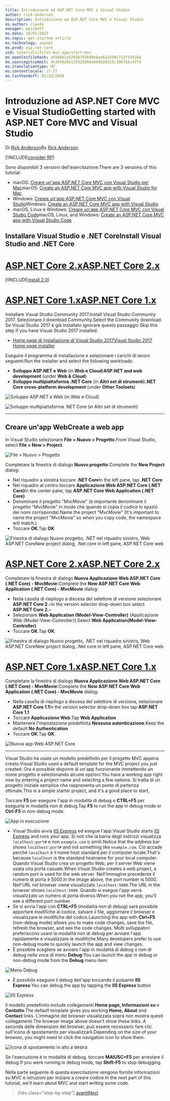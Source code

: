 ```yaml
---
title: Introduzione ad ASP.NET Core MVC e Visual Studio
author: rick-anderson
description: Introduzione ad ASP.NET Core MVC e Visual Studio
ms.author: riande
manager: wpickett
ms.date: 10/07/2017
ms.topic: get-started-article
ms.technology: aspnet
ms.prod: asp.net-core
uid: tutorials/first-mvc-app/start-mvc
ms.openlocfilehash: a55b0b2a52856755b89e8ae6a2598c713f1d436d
ms.sourcegitcommit: 3e303620a125325bb9abd4b2d315c106fb8c47fd
ms.translationtype: HT
ms.contentlocale: it-IT
ms.lasthandoff: 01/19/2018
---
```

# <a name="getting-started-with-aspnet-core-mvc-and-visual-studio"></a><span data-ttu-id="82d52-103">Introduzione ad ASP.NET Core MVC e Visual Studio</span><span class="sxs-lookup"><span data-stu-id="82d52-103">Getting started with ASP.NET Core MVC and Visual Studio</span></span>

<span data-ttu-id="82d52-104">Di [Rick Anderson](https://twitter.com/RickAndMSFT)</span><span class="sxs-lookup"><span data-stu-id="82d52-104">By [Rick Anderson](https://twitter.com/RickAndMSFT)</span></span>

[!INCLUDE[consider RP](../../includes/razor.md)]

<span data-ttu-id="82d52-105">Sono disponibili 3 versioni dell'esercitazione:</span><span class="sxs-lookup"><span data-stu-id="82d52-105">There are 3 versions of this tutorial:</span></span>

* <span data-ttu-id="82d52-106">macOS: [Creare un'app ASP.NET Core MVC con Visual Studio per Mac](xref:tutorials/first-mvc-app-mac/start-mvc)</span><span class="sxs-lookup"><span data-stu-id="82d52-106">macOS: [Create an ASP.NET Core MVC app with Visual Studio for Mac](xref:tutorials/first-mvc-app-mac/start-mvc)</span></span>
* <span data-ttu-id="82d52-107">Windows: [Creare un'app ASP.NET Core MVC con Visual Studio](xref:tutorials/first-mvc-app/start-mvc)</span><span class="sxs-lookup"><span data-stu-id="82d52-107">Windows: [Create an ASP.NET Core MVC app with Visual Studio](xref:tutorials/first-mvc-app/start-mvc)</span></span>
* <span data-ttu-id="82d52-108">macOS, Linux e Windows: [Creare un'app ASP.NET Core MVC con Visual Studio Code](xref:tutorials/first-mvc-app-xplat/start-mvc)</span><span class="sxs-lookup"><span data-stu-id="82d52-108">macOS, Linux, and Windows: [Create an ASP.NET Core MVC app with Visual Studio Code](xref:tutorials/first-mvc-app-xplat/start-mvc)</span></span>

## <a name="install-visual-studio-and-net-core"></a><span data-ttu-id="82d52-109">Installare Visual Studio e .NET Core</span><span class="sxs-lookup"><span data-stu-id="82d52-109">Install Visual Studio and .NET Core</span></span>

# <a name="aspnet-core-2xtabaspnetcore2x"></a>[<span data-ttu-id="82d52-110">ASP.NET Core 2.x</span><span class="sxs-lookup"><span data-stu-id="82d52-110">ASP.NET Core 2.x</span></span>](#tab/aspnetcore2x)

[!INCLUDE[install 2.0](../../includes/install2.0.md)]

# <a name="aspnet-core-1xtabaspnetcore1x"></a>[<span data-ttu-id="82d52-111">ASP.NET Core 1.x</span><span class="sxs-lookup"><span data-stu-id="82d52-111">ASP.NET Core 1.x</span></span>](#tab/aspnetcore1x)

<span data-ttu-id="82d52-112">Installare Visual Studio Community 2017.</span><span class="sxs-lookup"><span data-stu-id="82d52-112">Install Visual Studio Community 2017.</span></span> <span data-ttu-id="82d52-113">Selezionare il download Community.</span><span class="sxs-lookup"><span data-stu-id="82d52-113">Select the Community download.</span></span> <span data-ttu-id="82d52-114">Se Visual Studio 2017 è già installato ignorare questo passaggio.</span><span class="sxs-lookup"><span data-stu-id="82d52-114">Skip this step if you have Visual Studio 2017 installed.</span></span>

* [<span data-ttu-id="82d52-115">Home page di installazione di Visual Studio 2017</span><span class="sxs-lookup"><span data-stu-id="82d52-115">Visual Studio 2017 Home page installer</span></span>](https://www.visualstudio.com/)

<span data-ttu-id="82d52-116">Eseguire il programma di installazione e selezionare i carichi di lavoro seguenti:</span><span class="sxs-lookup"><span data-stu-id="82d52-116">Run the installer and select the following workloads:</span></span>

* <span data-ttu-id="82d52-117">**Sviluppo ASP.NET e Web** (in **Web e Cloud**)</span><span class="sxs-lookup"><span data-stu-id="82d52-117">**ASP.NET and web development** (under **Web & Cloud**)</span></span>
* <span data-ttu-id="82d52-118">**Sviluppo multipiattaforma .NET Core** (in **Altri set di strumenti**)</span><span class="sxs-lookup"><span data-stu-id="82d52-118">**.NET Core cross-platform development** (under **Other Toolsets**)</span></span>

![**Sviluppo ASP.NET e Web** (in **Web e Cloud**)](start-mvc/_static/web_workload.png)

![**Sviluppo multipiattaforma .NET Core** (in **Altri set di strumenti**)](start-mvc/_static/x_plat_wl.png)

---

## <a name="create-a-web-app"></a><span data-ttu-id="82d52-121">Creare un'app Web</span><span class="sxs-lookup"><span data-stu-id="82d52-121">Create a web app</span></span>

<span data-ttu-id="82d52-122">In Visual Studio selezionare **File > Nuovo > Progetto**.</span><span class="sxs-lookup"><span data-stu-id="82d52-122">From Visual Studio, select  **File > New > Project**.</span></span>

![File > Nuovo > Progetto](start-mvc/_static/alt_new_project.png)

<span data-ttu-id="82d52-124">Completare la finestra di dialogo **Nuovo progetto**:</span><span class="sxs-lookup"><span data-stu-id="82d52-124">Complete the **New Project** dialog:</span></span>

* <span data-ttu-id="82d52-125">Nel riquadro a sinistra toccare **.NET Core**</span><span class="sxs-lookup"><span data-stu-id="82d52-125">In the left pane, tap **.NET Core**</span></span>
* <span data-ttu-id="82d52-126">Nel riquadro al centro toccare **Applicazione Web ASP.NET Core (.NET Core)**</span><span class="sxs-lookup"><span data-stu-id="82d52-126">In the center pane, tap **ASP.NET Core Web Application (.NET Core)**</span></span>
* <span data-ttu-id="82d52-127">Denominare il progetto "MvcMovie" (è importante denominare il progetto "MvcMovie" in modo che quando si copia il codice lo spazio dei nomi corrisponda).</span><span class="sxs-lookup"><span data-stu-id="82d52-127">Name the project "MvcMovie" (It's important to name the project "MvcMovie" so when you copy code, the namespace will match.)</span></span>
* <span data-ttu-id="82d52-128">Toccare **OK**.</span><span class="sxs-lookup"><span data-stu-id="82d52-128">Tap **OK**</span></span>

![<span data-ttu-id="82d52-129">Finestra di dialogo Nuovo progetto, .NET nel riquadro sinistro, Web ASP.NET Core</span><span class="sxs-lookup"><span data-stu-id="82d52-129">New project dialog, .Net core in left pane, ASP.NET Core web</span></span> ](start-mvc/_static/new_project2.png)


# <a name="aspnet-core-2xtabaspnetcore2x"></a>[<span data-ttu-id="82d52-130">ASP.NET Core 2.x</span><span class="sxs-lookup"><span data-stu-id="82d52-130">ASP.NET Core 2.x</span></span>](#tab/aspnetcore2x)

<span data-ttu-id="82d52-131">Completare la finestra di dialogo **Nuova Applicazione Web ASP.NET Core (.NET Core) - MvcMovie**:</span><span class="sxs-lookup"><span data-stu-id="82d52-131">Complete the **New ASP.NET Core Web Application (.NET Core) - MvcMovie** dialog:</span></span>

* <span data-ttu-id="82d52-132">Nella casella di riepilogo a discesa del selettore di versione selezionare **ASP.NET Core 2.-**</span><span class="sxs-lookup"><span data-stu-id="82d52-132">In the version selector drop-down box select **ASP.NET Core 2.-**</span></span>
* <span data-ttu-id="82d52-133">Selezionare **Web Application (Model-View-Controller)** (Applicazione Web (Model-View-Controller)).</span><span class="sxs-lookup"><span data-stu-id="82d52-133">Select **Web Application(Model-View-Controller)**</span></span>
* <span data-ttu-id="82d52-134">Toccare **OK**.</span><span class="sxs-lookup"><span data-stu-id="82d52-134">Tap **OK**.</span></span>

![<span data-ttu-id="82d52-135">Finestra di dialogo Nuovo progetto, .NET nel riquadro sinistro, Web ASP.NET Core</span><span class="sxs-lookup"><span data-stu-id="82d52-135">New project dialog, .Net core in left pane, ASP.NET Core web</span></span> ](start-mvc/_static/new_project22.png)

# <a name="aspnet-core-1xtabaspnetcore1x"></a>[<span data-ttu-id="82d52-136">ASP.NET Core 1.x</span><span class="sxs-lookup"><span data-stu-id="82d52-136">ASP.NET Core 1.x</span></span>](#tab/aspnetcore1x)

<span data-ttu-id="82d52-137">Completare la finestra di dialogo **Nuova Applicazione Web ASP.NET Core (.NET Core) - MvcMovie**:</span><span class="sxs-lookup"><span data-stu-id="82d52-137">Complete the **New ASP.NET Core Web Application (.NET Core) - MvcMovie** dialog:</span></span>

* <span data-ttu-id="82d52-138">Nella casella di riepilogo a discesa del selettore di versione, selezionare **ASP.NET Core 1.1**</span><span class="sxs-lookup"><span data-stu-id="82d52-138">In the version selector drop-down box tap **ASP.NET Core 1.1**</span></span>
* <span data-ttu-id="82d52-139">Toccare **Applicazione Web**.</span><span class="sxs-lookup"><span data-stu-id="82d52-139">Tap **Web Application**</span></span>
* <span data-ttu-id="82d52-140">Mantenere l'impostazione predefinita **Nessuna autenticazione**.</span><span class="sxs-lookup"><span data-stu-id="82d52-140">Keep the default **No Authentication**</span></span>
* <span data-ttu-id="82d52-141">Toccare **OK**.</span><span class="sxs-lookup"><span data-stu-id="82d52-141">Tap **OK**.</span></span>

![Nuova app Web ASP.NET Core](start-mvc/_static/p3.png)

---

<span data-ttu-id="82d52-143">Visual Studio ha usato un modello predefinito per il progetto MVC appena creato.</span><span class="sxs-lookup"><span data-stu-id="82d52-143">Visual Studio used a default template for the MVC project you just created.</span></span> <span data-ttu-id="82d52-144">Ora è possibile disporre di un'app funzionante immettendo un nome progetto e selezionando alcune opzioni.</span><span class="sxs-lookup"><span data-stu-id="82d52-144">You have a working app right now by entering a project name and selecting a few options.</span></span> <span data-ttu-id="82d52-145">Si tratta di un progetto iniziale semplice che rappresenta un punto di partenza ottimale.</span><span class="sxs-lookup"><span data-stu-id="82d52-145">This is a simple starter project, and it's a good place to start,</span></span>

<span data-ttu-id="82d52-146">Toccare **F5** per eseguire l'app in modalità di debug o **CTRL+F5** per eseguirla in modalità non di debug.</span><span class="sxs-lookup"><span data-stu-id="82d52-146">Tap **F5** to run the app in debug mode or **Ctrl-F5** in non-debug mode.</span></span>
<!-- These images are also used by uid: tutorials/first-mvc-app-xplat/start-mvc -->
![App in esecuzione](start-mvc/_static/1.png)

* <span data-ttu-id="82d52-148">Visual Studio avvia [IIS Express](https://docs.microsoft.com/iis/extensions/introduction-to-iis-express/iis-express-overview) ed esegue l'app.</span><span class="sxs-lookup"><span data-stu-id="82d52-148">Visual Studio starts [IIS Express](https://docs.microsoft.com/iis/extensions/introduction-to-iis-express/iis-express-overview) and runs your app.</span></span> <span data-ttu-id="82d52-149">Si noti che la barra degli indirizzi visualizza `localhost:port#` e non `example.com` o simili.</span><span class="sxs-lookup"><span data-stu-id="82d52-149">Notice that the address bar shows `localhost:port#` and not something like `example.com`.</span></span> <span data-ttu-id="82d52-150">Ciò accade perché `localhost` è il nome host standard per il computer locale.</span><span class="sxs-lookup"><span data-stu-id="82d52-150">That's because `localhost` is the standard hostname for your local computer.</span></span> <span data-ttu-id="82d52-151">Quando Visual Studio crea un progetto Web, per il server Web viene usata una porta casuale.</span><span class="sxs-lookup"><span data-stu-id="82d52-151">When Visual Studio creates a web project, a random port is used for the web server.</span></span> <span data-ttu-id="82d52-152">Nell'immagine precedente il numero di porta è 5000.</span><span class="sxs-lookup"><span data-stu-id="82d52-152">In the image above, the port number is 5000.</span></span> <span data-ttu-id="82d52-153">Nell'URL nel browser viene visualizzato `localhost:5000`.</span><span class="sxs-lookup"><span data-stu-id="82d52-153">The URL in the browser shows `localhost:5000`.</span></span> <span data-ttu-id="82d52-154">Quando si esegue l'app verrà visualizzato un numero di porta diverso.</span><span class="sxs-lookup"><span data-stu-id="82d52-154">When you run the app, you'll see a different port number.</span></span>
* <span data-ttu-id="82d52-155">Se si avvia l'app con **CTRL+F5** (modalità non di debug) sarà possibile apportare modifiche al codice, salvare il file, aggiornare il browser e visualizzare le modifiche del codice.</span><span class="sxs-lookup"><span data-stu-id="82d52-155">Launching the app with **Ctrl+F5** (non-debug mode) allows you to make code changes, save the file, refresh the browser, and see the code changes.</span></span> <span data-ttu-id="82d52-156">Molti sviluppatori preferiscono usare la modalità non di debug per avviare l'app rapidamente e visualizzare le modifiche.</span><span class="sxs-lookup"><span data-stu-id="82d52-156">Many developers prefer to use non-debug mode to quickly launch the app and view changes.</span></span>
* <span data-ttu-id="82d52-157">È possibile scegliere se avviare l'app in modalità di debug o non di debug nella voce di menu **Debug**:</span><span class="sxs-lookup"><span data-stu-id="82d52-157">You can launch the app in debug or non-debug mode from the **Debug** menu item:</span></span>

![Menu Debug](start-mvc/_static/debug_menu.png)

* <span data-ttu-id="82d52-159">È possibile eseguire il debug dell'app toccando il pulsante **IIS Express**.</span><span class="sxs-lookup"><span data-stu-id="82d52-159">You can debug the app by tapping the **IIS Express** button</span></span>

![IIS Express](start-mvc/_static/iis_express.png)

<span data-ttu-id="82d52-161">Il modello predefinito include collegamenti **Home page, Informazioni su** e **Contatto**.</span><span class="sxs-lookup"><span data-stu-id="82d52-161">The default template gives you working **Home, About** and **Contact** links.</span></span> <span data-ttu-id="82d52-162">L'immagine del browser visualizzata sopra non mostra questi collegamenti.</span><span class="sxs-lookup"><span data-stu-id="82d52-162">The browser image above doesn't show these links.</span></span> <span data-ttu-id="82d52-163">A seconda delle dimensioni del browser, può essere necessario fare clic sull'icona di spostamento per visualizzarli.</span><span class="sxs-lookup"><span data-stu-id="82d52-163">Depending on the size of your browser, you might need to click the navigation icon to show them.</span></span>

![Icona di spostamento in alto a destra](start-mvc/_static/2.png)

<span data-ttu-id="82d52-165">Se l'esecuzione è in modalità di debug, toccare **MAIUSC+F5** per arrestare il debug.</span><span class="sxs-lookup"><span data-stu-id="82d52-165">If you were running in debug mode, tap **Shift-F5** to stop debugging.</span></span>

<span data-ttu-id="82d52-166">Nella parte seguente di questa esercitazione vengono fornite informazioni su MVC e istruzioni per iniziare a creare codice.</span><span class="sxs-lookup"><span data-stu-id="82d52-166">In the next part of this tutorial, we'll learn about MVC and start writing some code.</span></span>

>[!div class="step-by-step"]
[<span data-ttu-id="82d52-167">avanti</span><span class="sxs-lookup"><span data-stu-id="82d52-167">Next</span></span>](adding-controller.md)  
